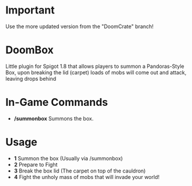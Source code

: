 # Important

Use the more updated version from the "DoomCrate" branch!

# DoomBox
Little plugin for Spigot 1.8 that allows players to summon a Pandoras-Style Box, upon breaking the lid (carpet) loads of mobs will come out and attack, leaving drops behind

# In-Game Commands
* **/summonbox** Summons the box.

# Usage
* **1** Summon the box (Usually via /summonbox)
* **2** Prepare to Fight
* **3** Break the box lid (The carpet on top of the cauldron)
* **4** Fight the unholy mass of mobs that will invade your world!
